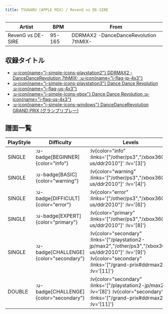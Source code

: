 ```yaml
---
title: TSUGARU (APPLE MIX) / RevenG vs DE-SIRE
---
```


|Artist|BPM|From|
|------|---|----|
|RevenG vs DE-SIRE|95-165|DDRMAX2 -DanceDanceRevolution 7thMIX-|

## 収録タイトル

- [ :u-icon{name="i-simple-icons-playstation2"} DDRMAX2 -DanceDanceRevolution 7thMIX- :u-icon{name="i-flag-jp-4x3"} ](/playstation2-jp/max2)
- [ :u-icon{name="i-simple-icons-playstation3"} Dance Dance Revolution :u-icon{name="i-flag-us-4x3"} ](/other/ps3)
- [ :u-icon{name="i-simple-icons-xbox"} Dance Dance Revolution :u-icon{name="i-flag-us-4x3"} ](/xbox360-us/ddr2010)
- [ :u-icon{name="i-simple-icons-windows"} DanceDanceRevolution GRAND PRIX (グランプリプレー)](/grand-prix#ddrmax2)

## 譜面一覧

|PlayStyle|Difficulty|Levels|Notes|Movie|
|---------|----------|------|-----|-----|
|SINGLE| :u-badge[BEGINNER]{color="info"} | :lv{color="info" :links='["/other/ps3","/xbox360-us/ddr2010"]' :lv='[3]'} |97/0||
|SINGLE| :u-badge[BASIC]{color="warning"} | :lv{color="warning" :links='["/other/ps3","/xbox360-us/ddr2010"]' :lv='[4]'} |148/6||
|SINGLE| :u-badge[DIFFICULT]{color="error"} | :lv{color="error" :links='["/other/ps3","/xbox360-us/ddr2010"]' :lv='[6]'} |233/9||
|SINGLE| :u-badge[EXPERT]{color="primary"} | :lv{color="primary" :links='["/other/ps3","/xbox360-us/ddr2010"]' :lv='[8]'} |289/10||
|SINGLE| :u-badge[CHALLENGE]{color="secondary"} | :lv{color="secondary" :links='["/playstation2-jp/max2","/other/ps3","/xbox360-us/ddr2010"]' :lv='[9]'}  :lv{color="secondary" :links='["/grand-prix#ddrmax2"]' :lv='[11]'} |353/6||
|DOUBLE| :u-badge[CHALLENGE]{color="secondary"} | :lv{color="secondary" :links='["/playstation2-jp/max2"]' :lv='[8]'}  :lv{color="secondary" :links='["/grand-prix#ddrmax2"]' :lv='[11]'} |286/6||
